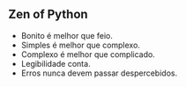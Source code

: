 ## Zen of Python

* Bonito é melhor que feio.
* Simples é melhor que complexo.
* Complexo é melhor que complicado.
* Legibilidade conta.
* Erros nunca devem passar despercebidos.